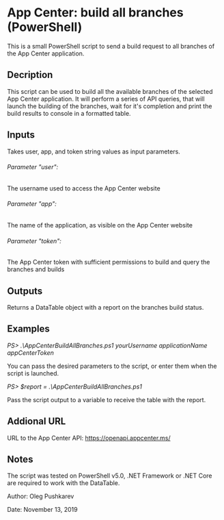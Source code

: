 # App Center: build all branches (PowerShell)
This is a small PowerShell script to send a build request to all branches of the App Center application.

## Decription
This script can be used to build all the available branches of the selected App Center application. It will perform a series of API queries, that will launch the building of the branches, wait for it's completion and print the build results to console in a formatted table.

## Inputs
Takes user, app, and token string values as input parameters.

###### Parameter "user":
The username used to access the App Center website

###### Parameter "app":
The name of the application, as visible on the App Center website

###### Parameter "token":
The App Center token with sufficient permissions to build and query the branches and builds

## Outputs
Returns a DataTable object with a report on the branches build status.

## Examples
*PS> .\AppCenterBuildAllBranches.ps1 yourUsername applicationName appCenterToken*

You can pass the desired parameters to the script, or enter them when the script is launched.

*PS> $report = .\AppCenterBuildAllBranches.ps1*

Pass the script output to a variable to receive the table with the report.

## Addional URL
URL to the App Center API:
https://openapi.appcenter.ms/

## Notes
The script was tested on PowerShell v5.0, .NET Framework or .NET Core are required to work with the DataTable.

Author: Oleg Pushkarev

Date:   November 13, 2019
